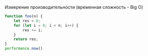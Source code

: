 Измерение производительности (временная сложность - Big O)



```js
function foo(n) {
	let res = 0;
	for (let i = 0; i < n; i++) {
		res += i;
	}
	return res;
}
performance.now()
```